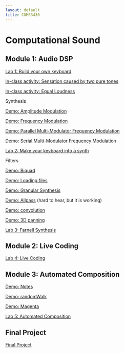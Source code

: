 ```yaml
---
layout: default
title: COMS3430
---
```

 
#  Computational Sound

## Module 1: Audio DSP

[Lab 1: Build your own keyboard](./Lab1.md)

[In-class activity: Sensation caused by two pure tones](../demoFiles/beatingDemo)

[In-class activity: Equal Loudness](../demoFiles/equalLoudness)

Synthesis 

[Demo: Amplitude Modulation](../demoFiles/am)

[Demo: Frequency Modulation](../demoFiles/fm)

[Demo: Parallel Multi-Modulator Frequency Modulation](../demoFiles/parmmfm)

[Demo: Serial Multi-Modulator Frequency Modulation](../demoFiles/sermmfm)

[Lab 2: Make your keyboard into a synth](./Lab2.md)

Filters

[Demo: Biquad](../demoFiles/biquad)

[Demo: Loading files](../demoFiles/loadFile)

[Demo: Granular Synthesis](../demoFiles/granular)

[Demo: Allpass](../demoFiles/allpass) (hard to hear, but it is working)

[Demo: convolution](../demoFiles/convolution)

[Demo: 3D panning](../demoFiles/3dpanning)

[Lab 3: Farnell Synthesis](./Lab3.md)

## Module 2: Live Coding

[Lab 4: Live Coding](./Lab4.md)


## Module 3: Automated Composition

[Demo: Notes](../demoFiles/notes)

[Demo: randomWalk](../demoFiles/randomWalk)

[Demo: Magenta](../demoFiles/Magenta)

[Lab 5: Automated Composition](./Lab5)

## Final Project

[Final Project](./Final.md)
